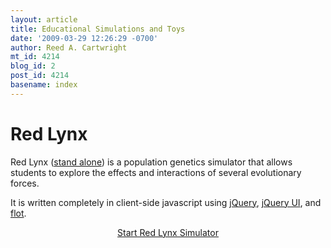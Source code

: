 ```yaml
---
layout: article
title: Educational Simulations and Toys
date: '2009-03-29 12:26:29 -0700'
author: Reed A. Cartwright
mt_id: 4214
blog_id: 2
post_id: 4214
basename: index
---
```

# Red Lynx


<!--[if IE]>
<script language="javascript" type="text/javascript" src="http://scit.us/redlynx/lib/flot/excanvas.min.js"></script>
<![endif]-->
<script type="text/javascript" src="http://scit.us/redlynx/lib/flot/jquery.flot.min.js"></script>
<script type="text/javascript" src="http://scit.us/redlynx/ui.redlynx.min.js"></script>

<div id="red-lynx-den">


Red Lynx ([stand alone](http://scit.us/redlynx/)) is a population genetics simulator that allows students to explore the effects and interactions of several evolutionary forces.

It is written completely in client-side javascript using [jQuery](http://jquery.com/), [jQuery UI](http://ui.jquery.com/), and [flot](http://code.google.com/p/flot/).


<p class="ui-redlynx-buttons" style="text-align: center;"><a href="#" class="ui-redlynx-on">Start Red Lynx Simulator</a></p>



</div>
<script type="text/javascript">
$(function(){
$('#red-lynx-den a.ui-redlynx-on').button({
icons: {primary:'ui-icon-power'}
}).click( function(event,ui) {
event.preventDefault();
$('#red-lynx-den').html('').redlynx();
});
});
</script>
